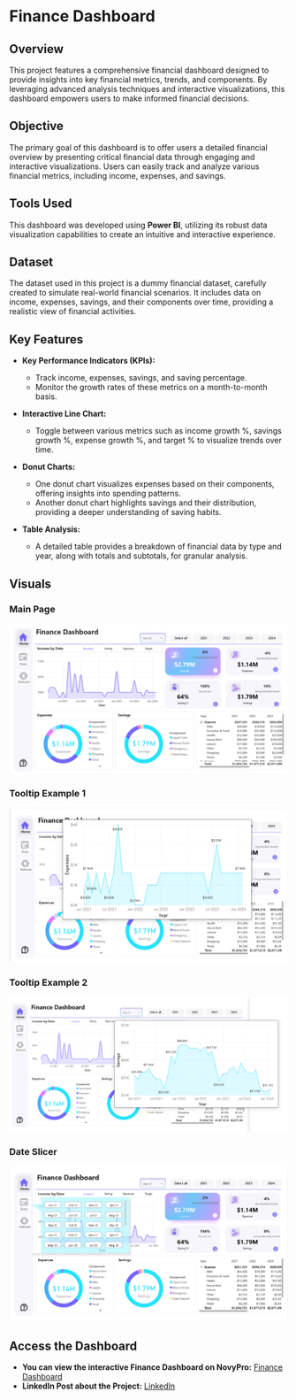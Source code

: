 # Finance Dashboard

## Overview

This project features a comprehensive financial dashboard designed to provide insights into key financial metrics, trends, and components. By leveraging advanced analysis techniques and interactive visualizations, this dashboard empowers users to make informed financial decisions.

## Objective

The primary goal of this dashboard is to offer users a detailed financial overview by presenting critical financial data through engaging and interactive visualizations. Users can easily track and analyze various financial metrics, including income, expenses, and savings.

## Tools Used

This dashboard was developed using **Power BI**, utilizing its robust data visualization capabilities to create an intuitive and interactive experience.

## Dataset

The dataset used in this project is a dummy financial dataset, carefully created to simulate real-world financial scenarios. It includes data on income, expenses, savings, and their components over time, providing a realistic view of financial activities.

## Key Features

- **Key Performance Indicators (KPIs):**
  - Track income, expenses, savings, and saving percentage.
  - Monitor the growth rates of these metrics on a month-to-month basis.

- **Interactive Line Chart:**
  - Toggle between various metrics such as income growth %, savings growth %, expense growth %, and target % to visualize trends over time.

- **Donut Charts:**
  - One donut chart visualizes expenses based on their components, offering insights into spending patterns.
  - Another donut chart highlights savings and their distribution, providing a deeper understanding of saving habits.

- **Table Analysis:**
  - A detailed table provides a breakdown of financial data by type and year, along with totals and subtotals, for granular analysis.

## Visuals

### Main Page
![Main Page](https://github.com/MohamedR4dy/Finance-Dashboard/blob/main/Main_Page.png)

### Tooltip Example 1
![Tooltip1](https://github.com/MohamedR4dy/Finance-Dashboard/blob/main/Tooltip1.png)

### Tooltip Example 2
![Tooltip2](https://github.com/MohamedR4dy/Finance-Dashboard/blob/main/Tooltip2.png)

### Date Slicer
![Date Slicer](https://github.com/MohamedR4dy/Finance-Dashboard/blob/main/Date_Slicer.png)

## Access the Dashboard
- **You can view the interactive Finance Dashboard on NovyPro:** [Finance Dashboard](https://project.novypro.com/QMj8DX)
- **LinkedIn Post about the Project:** [LinkedIn]()
